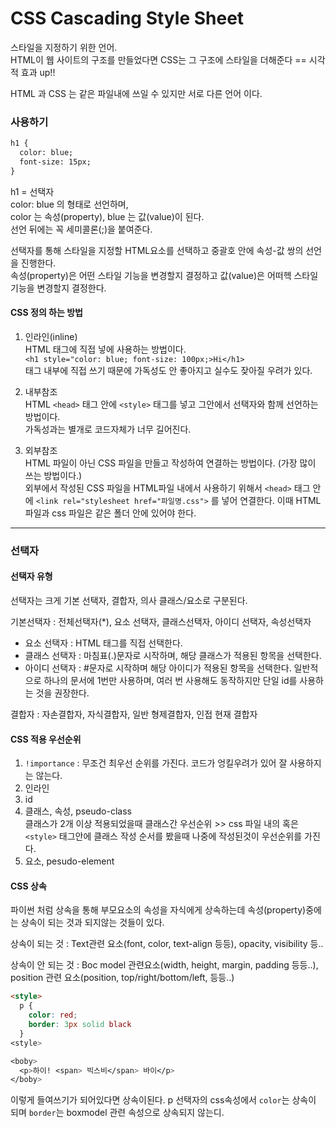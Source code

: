 # CSS Cascading Style Sheet
스타일을 지정하기 위한 언어.<br>
HTML이 웹 사이트의 구조를 만들었다면 CSS는 그 구조에 스타일을 더해준다 == 시각적 효과 up!!

HTML 과 CSS 는 같은 파일내에 쓰일 수 있지만 서로 다른 언어 이다.

### 사용하기
```HTML
h1 {
  color: blue;
  font-size: 15px;
}
```
h1 = 선택자<br>
color: blue 의 형태로 선언하며,<br>
color 는 속성(property), blue 는 값(value)이 된다.<br>
선언 뒤에는 꼭 세미콜론(;)을 붙여준다.

선택자를 통해 스타일을 지정할 HTML요소를 선택하고 중괄호 안에 속성-값 쌍의 선언을 진행한다.<br>
속성(property)은 어떤 스타일 기능을 변경할지 결정하고 값(value)은 어떠헥 스타일 기능을 변경할지 결정한다.


#### CSS 정의 하는 방법
1. 인라인(inline)<br>
HTML 태그에 직접 넣에 사용하는 방법이다.<br>
`<h1 style="color: blue; font-size: 100px;>Hi</h1>`<br>
태그 내부에 직접 쓰기 때문에 가독성도 안 좋아지고 실수도 잦아질 우려가 있다.<br>

2. 내부참조<br>
HTML `<head>` 태그 안에 `<style>` 태그를 넣고 그안에서 선택자와 함께 선언하는 방법이다.<br>
가독성과는 별개로 코드자체가 너무 길어진다.

3. 외부참조<br>
HTML 파일이 아닌 CSS 파일을 만들고 작성하여 연결하는 방법이다. (가장 많이 쓰는 방법이다.)<br>
외부에서 작성된 CSS 파일을 HTML파일 내에서 사용하기 위해서  `<head>` 태그 안에 `<link rel="stylesheet href="파일명.css">` 를 넣어 연결한다. 이때 HTML 파일과 css 파일은 같은 폴더 안에 있어야 한다.

---
### 선택자

#### 선택자 유형
선택자는 크게 기본 선택자, 결합자, 의사 클래스/요소로 구분된다.<br>

기본선택자 : 전체선택자(*), 요소 선택자, 클래스선택자, 아이디 선택자, 속성선택자
  - 요소 선택자 : HTML 태그를 직접 선택한다.
  - 클래스 선택자 : 마침표(.)문자로 시작하며, 해당 클래스가 적용된 항목을 선택한다.
  - 아이디 선택자 : #문자로 시작하며 해당 아이디가 적용된 항목을 선택한다. 일반적으로 하나의 문서에 1번만 사용하며, 여러 번 사용해도 동작하지만 단일 id를 사용하는 것을 권장한다.

결합자 : 자손결합자, 자식결합자, 일반 형제결합자, 인접 현재 결합자


#### CSS 적용 우선순위
1. `!importance` : 무조건 최우선 순위를 가진다. 코드가 엉킬우려가 있어 잘 사용하지는 않는다.
2. 인라인
3. id
4. 클래스, 속성, pseudo-class<br>
클래스가 2개 이상 적용되었을때 클래스간 우선순위 >> css 파일 내의 혹은 `<style>` 태그안에 클래스 작성 순서를 봤을때 나중에 작성된것이 우선순위를 가진다.
5. 요소, pesudo-element


#### CSS 상속
파이썬 처럼 상속을 통해 부모요소의 속성을 자식에게 상속하는데 속성(property)중에는 상속이 되는 것과 되지않는 것들이 있다.

상속이 되는 것 : Text관련 요소(font, color, text-align 등등), opacity, visibility 등..

상속이 안 되는 것 : Boc model 관련요소(width, height, margin, padding 등등..), position 관련 요소(position, top/right/bottom/left, 등등..)

```HTML
<style>
  p {
    color: red;
    border: 3px solid black
  }
<style>

<boby>
  <p>하이! <span> 빅스비</span> 바이</p>
</boby>
```
이렇게 들여쓰기가 되어있다면 상속이된다. p 선택자의 css속성에서 `color`는 상속이 되며 `border`는 boxmodel 관련 속성으로 상속되지 않는디.